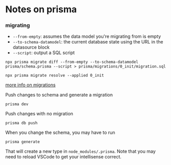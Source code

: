 # Notes on prisma

### migrating

- `--from-empty`: assumes the data model you're migrating from is empty
- `--to-schema-datamodel`: the current database state using the URL in the datasource block
- `--script`: output a SQL script

```
npx prisma migrate diff --from-empty --to-schema-datamodel prisma/schema.prisma --script > prisma/migrations/0_init/migration.sql
```

```
npx prisma migrate resolve --applied 0_init
```

[more info on migrations](https://www.prisma.io/docs/concepts/components/prisma-migrate/mental-model)


Push changes to schema and generate a migration
```
prisma dev
```

Push changes with no migration
```
prisma db push
```

When you change the schema, you may have to run

```
prisma generate
```

That will create a new type in `node_modules/.prisma`. Note that you may need to reload VSCode to get your intellisense correct.
